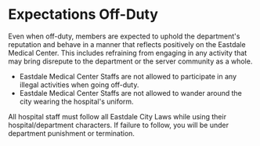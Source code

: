 # Expectations Off-Duty

Even when off-duty, members are expected to uphold the department's reputation and behave in a manner that reflects positively on the Eastdale Medical Center. This includes refraining from engaging in any activity that may bring disrepute to the department or the server community as a whole.

* Eastdale Medical Center Staffs are not allowed to participate in any illegal activities when going off-duty.
* Eastdale Medical Center Staffs are not allowed to wander around the city wearing the hospital's uniform.

All hospital staff must follow all Eastdale City Laws while using their hospital/department characters. If failure to follow, you will be under department punishment or termination.
